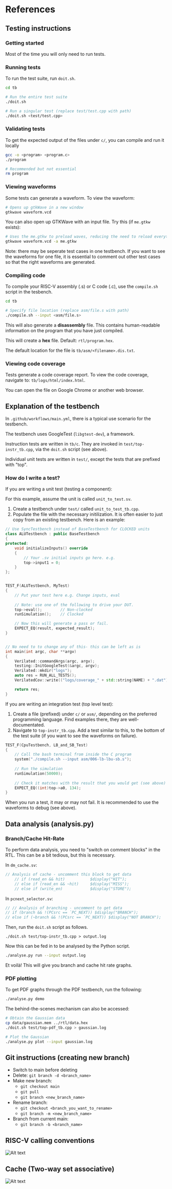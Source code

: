 # References

## Testing instructions

### Getting started

Most of the time you will only need to run tests.

### Running tests

To run the test suite, run `doit.sh`.

```bash
cd tb

# Run the entire test suite
./doit.sh                   

# Run a singular test (replace test/test.cpp with path)
./doit.sh <test/test.cpp>   
```

### Validating tests

To get the expected output of the files under `c/`, you can compile and run it
locally

```bash
gcc -o <program> <program.c>
./program

# Recommended but not essential
rm program
```

### Viewing waveforms

Some tests can generate a waveform. To view the waveform:

```bash
# Opens up gtkWave in a new window
gtkwave waveform.vcd
```

You can also open up GTKWave with an input file. Try this (if `me.gtkw` exists):

```bash
# Uses the me.gtkw to preload waves, reducing the need to reload everytime
gtkwave waveform.vcd -a me.gtkw
```

Note: there may be seperate test cases in one testbench. If you want to see the
waveforms for one file, it is essential to comment out other test cases so that
the right waveforms are generated.

### Compiling code

To compile your RISC-V assembly (.s) or C code (.c), use the `compile.sh` 
script in the tesbench.

```bash
cd tb

# Specify file location (replace asm/file.s with path)
./compile.sh --input <asm/file.s>
```

This will also generate a **disassembly** file. This contains human-readable 
information on the program that you have just compiled.

This will create a **hex** file. Default: `rtl/program.hex`.

The default location for the file is `tb/asm/<filename>.dis.txt`.

### Viewing code coverage

Tests generate a code coverage report. To view the code coverage,
navigate to: `tb/logs/html/index.html`.

You can open the file on Google Chrome or another web browser.

## Explanation of the testbench

In `.github/workflows/main.yml`, there is a typical use scenario for the
testbench.

The testbench uses GoogleTest (`libgtest-dev`), a framework.

Instruction tests are written in `tb/c`. They are invoked in 
`test/top-instr_tb.cpp`, via the `doit.sh` script (see above).

Individual unit tests are written in `test/`, except the tests that are 
prefixed with "top". 

### How do I write a test?

If you are writing a unit test (testing a component):

For this example, assume the unit is called `unit_to_test.sv`.

1. Create a testbench under `test/` called `unit_to_test_tb.cpp`.
2. Populate the file with the necessary initilization. It is often
easier to just copy from an existing testbench. Here is an example:

```cpp
// Use SyncTestbench instead of BaseTestbench for CLOCKED units 
class ALUTestbench : public BaseTestbench
{
protected:
    void initializeInputs() override
    {
        // Your .sv initial inputs go here. e.g.
        top->input1 = 0;      
    }
};


TEST_F(ALUTestbench, MyTest)
{
    // Put your test here e.g. Change inputs, eval 
    
    // Note: use one of the following to drive your DUT.
    top->eval();        // Non-clocked 
    runSimulation();    // Clocked

    // Now this will generate a pass or fail.
    EXPECT_EQ(result, expected_result);
}


// No need to to change any of this- this can be left as is
int main(int argc, char **argv)
{
    Verilated::commandArgs(argc, argv);
    testing::InitGoogleTest(&argc, argv);
    Verilated::mkdir("logs");
    auto res = RUN_ALL_TESTS();
    VerilatedCov::write(("logs/coverage_" + std::string(NAME) + ".dat").c_str());

    return res;
}

```

If you are writing an integration test (top level test):

1. Create a file (prefixed) under `c/` or `asm/`, depending on the preferred
programming language. Find examples there, they are well-documentated.
2. Navigate to `top-instr_tb.cpp`. Add a test similar to this, to the bottom
of the test suite (if you want to see the waveforms on failure).

```cpp
TEST_F(CpuTestbench, LB_and_SB_Test)
{
    // Call the bash terminal from inside the C program
    system("./compile.sh --input asm/006-lb-lbu-sb.s");
    
    // Run the simulation
    runSimulation(50000);
    
    // Check it matches with the result that you would get (see above)
    EXPECT_EQ((int)top->a0, 134);
}
```

When you run a test, it may or may not fail. It is recommended to use the
waveforms to debug (see above).


## Data analysis (analysis.py)

### Branch/Cache Hit-Rate

To perform data analysis, you need to "switch on comment blocks" in the RTL.
This can be a bit tedious, but this is necessary.

In `dm_cache.sv`:

```sv
// Analysis of cache - uncomment this block to get data
    // if (read_en && hit)           $display("HIT");
    // else if (read_en && ~hit)     $display("MISS");
    // else if (write_en)            $display("STORE");
```

In `pcnext_selector.sv`:

```sv
// // Analysis of branching - uncomment to get data
// if (branch && !(PCsrc == `PC_NEXT)) $display("BRANCH");
// else if (~branch && !(PCsrc == `PC_NEXT)) $display("NOT BRANCH");
```

Then, run the `doit.sh` script as follows.

```
./doit.sh test/top-instr_tb.cpp > output.log
```

Now this can be fed in to be analysed by the Python script.

```bash
./analyse.py run --input output.log
```

Et voilà! This will give you branch and cache hit rate graphs.

### PDF plotting

To get PDF graphs through the PDF testbench, run the following:

```bash
./analyse.py demo
```

The behind-the-scenes mechanism can also be accessed:

```bash
# Obtain the Gaussian data
cp data/gaussian.mem ../rtl/data.hex
./doit.sh test/top-pdf_tb.cpp > gaussian.log

# Plot the Gaussian
./analyse.py plot --input gaussian.log
```

## Git instructions (creating new branch)
- Switch to main before deleting
- Delete: `git branch -d <branch_name>`
- Make new branch:
  - `git checkout main`
  - `git pull`
  - `git branch <new_branch_name>`
- Rename branch:
  - `git checkout <branch_you_want_to_rename>`
  - `git branch -m <new_branch_name>`
- Branch from current main:
  - `git branch -b <branch_name>`

## RISC-V calling conventions
![Alt text](../../images/calling_convention.png)

## Cache (Two-way set associative)
![Alt text](<../../images/cache.png>)
